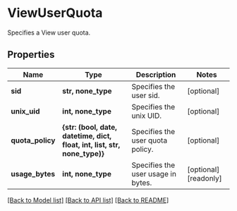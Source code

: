# ViewUserQuota

Specifies a View user quota.

## Properties
Name | Type | Description | Notes
------------ | ------------- | ------------- | -------------
**sid** | **str, none_type** | Specifies the user sid. | [optional] 
**unix_uid** | **int, none_type** | Specifies the unix UID. | [optional] 
**quota_policy** | **{str: (bool, date, datetime, dict, float, int, list, str, none_type)}** | Specifies the user quota policy. | [optional] 
**usage_bytes** | **int, none_type** | Specifies the user usage in bytes. | [optional] [readonly] 

[[Back to Model list]](../README.md#documentation-for-models) [[Back to API list]](../README.md#documentation-for-api-endpoints) [[Back to README]](../README.md)


